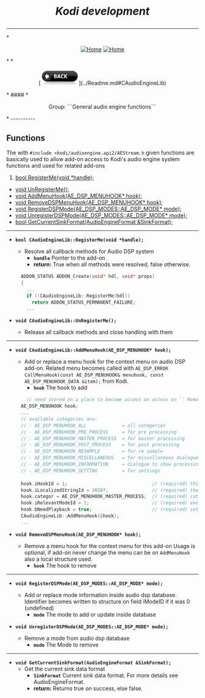 # *<p align="center">Kodi development</p>*
-------------
*<p align="center">
  [<img src="http://kodi.wiki/images/c/c9/Logo.png" alt="Home">](http://kodi.tv/)
  [<img src="http://kodi.wiki/images/5/52/Zappy.png" alt="Home" width="100" height="100">](http://kodi.tv/)
</p>*
*<p align="center">
  [<img src="help.BackButton.png" alt="Back" width="100" height="40">](../Readme.md#CAudioEngineLib)
</p>*
#### *<p align="center">Group: ```General audio engine functions```</p>*
----------

Functions
-------------

The with ```#include <kodi/audioengine.api2/AEStream.h``` given functions are basically used to allow add-on access to Kodi's audio engine system functions and used for related add-ons

1. [bool RegisterMe(void *handle);](#CAudioEngineLib_RegisterMe)
* [void UnRegisterMe();](#CAudioEngineLib_UnRegisterMe)
* [void AddMenuHook(AE_DSP_MENUHOOK* hook);](#CAudioEngineLib_AddMenuHook)
* [void RemoveDSPMenuHook(AE_DSP_MENUHOOK* hook);](#CAudioEngineLib_RemoveDSPMenuHook)
* [void RegisterDSPMode(AE_DSP_MODES::AE_DSP_MODE* mode);](#CAudioEngineLib_RegisterDSPMode)
* [void UnregisterDSPMode(AE_DSP_MODES::AE_DSP_MODE* mode);](#CAudioEngineLib_UnregisterDSPMode)
* [bool GetCurrentSinkFormat(AudioEngineFormat &SinkFormat);](#CAudioEngineLib_GetCurrentSinkFormat)

-------------

*  <a id="CAudioEngineLib_RegisterMe"></a><b>```bool CAudioEngineLib::RegisterMe(void *handle);```</b>
    * Resolve all callback methods for Audio DSP system
	    * <b>```handle```</b> Pointer to the add-on
      * <b>return:</b> True when all methods were resolved, false otherwise.

	```C++
	  ADDON_STATUS ADDON_Create(void* hdl, void* props)
	  {
	    ...
	    if (!CAudioEngineLib::RegisterMe(hdl))
	      return ADDON_STATUS_PERMANENT_FAILURE;
	    ...
	```

*  <a id="CAudioEngineLib_UnRegisterMe"></a><b>```void CAudioEngineLib::UnRegisterMe();```</b>
    * Release all callback methods and close handling with them

-------------

*  <a id="CAudioEngineLib_AddMenuHook"></a><b>```void CAudioEngineLib::AddMenuHook(AE_DSP_MENUHOOK* hook);```</b>
    * Add or replace a menu hook for the context menu on audio DSP add-on.
      Related menu becomes called with ```AE_DSP_ERROR CallMenuHook(const AE_DSP_MENUHOOK& menuhook, const AE_DSP_MENUHOOK_DATA &item);``` from Kodi.
	    * <b>```hook```</b> The hook to add
	```C++
	    // need stored on a place to become access on access on ```RemoveDSPMenuHook``` if it becomes used.
      AE_DSP_MENUHOOK hook;
  	  ...
  	  // available categories are:
  	  // - AE_DSP_MENUHOOK_ALL             = all categories
  	  // - AE_DSP_MENUHOOK_PRE_PROCESS     = for pre processing
  	  // - AE_DSP_MENUHOOK_MASTER_PROCESS  = for master processing
  	  // - AE_DSP_MENUHOOK_POST_PROCESS    = for post processing
  	  // - AE_DSP_MENUHOOK_RESAMPLE        = for re sample
  	  // - AE_DSP_MENUHOOK_MISCELLANEOUS   = for miscellaneous dialogues
  	  // - AE_DSP_MENUHOOK_INFORMATION     = dialogue to show processing information
  	  // - AE_DSP_MENUHOOK_SETTING         = for settings

      hook.iHookId = 1;                               // (required) this hook's identifier
      hook.iLocalizedStringId = 30107;                // (required) the id of the label for this hook in g_localizeStrings
      hook.categor = AE_DSP_MENUHOOK_MASTER_PROCESS;  // (required) category of menu hook
      hook.iRelevantModeId = 1;                       // (required) except category AE_DSP_MENUHOOK_SETTING and AE_DSP_MENUHOOK_ALL must be the related mode id present here
      hook.bNeedPlayback = true;                      // (required) set to true if menu hook need playback and active processing
      CAudioEngineLib::AddMenuHook(&hook);
  	  ...
	```

*  <a id="CAudioEngineLib_RemoveDSPMenuHook"></a><b>```void RemoveDSPMenuHook(AE_DSP_MENUHOOK* hook);```</b>
    * Remove a menu hook for the context menu for this add-on
      Usage is optional, if add-on never change the menu can be on ```AddMenuHook``` also a local structure used.
	    * <b>```hook```</b> The hook to remove

-------------

*  <a id="CAudioEngineLib_RegisterDSPMode"></a><b>```void RegisterDSPMode(AE_DSP_MODES::AE_DSP_MODE* mode);```</b>
    * Add or replace mode information inside audio dsp database.
      Identifier becomes written to structure on field iModeID if it was 0 (undefined)
	    * <b>```mode```</b> The mode to add or update inside database

*  <a id="CAudioEngineLib_UnregisterDSPMode"></a><b>```void UnregisterDSPMode(AE_DSP_MODES::AE_DSP_MODE* mode);```</b>
    * Remove a mode from audio dsp database
	    * <b>```mode```</b> The Mode to remove

-------------

*  <a id="CAudioEngineLib_GetCurrentSinkFormat"></a><b>```void GetCurrentSinkFormat(AudioEngineFormat &SinkFormat);```</b>
    * Get the current sink data format
	    * <b>```SinkFormat```</b> Current sink data format. For more details see AudioEngineFormat.
      * <b>return:</b> Returns true on success, else false.
